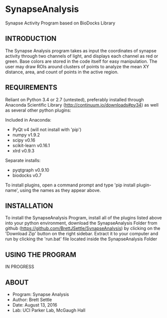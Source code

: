 # SynapseAnalysis
Synapse Activity Program based on BioDocks Library

INTRODUCTION
------------
The Synapse Analysis program takes as input the coordinates of synapse activity through two channels of light, and displays each channel as red or green.  Base colors are stored in the code itself for easy manipulation.  The user may draw ROIs around clusters of points to analyze the mean XY distance, area, and count of points in the active region.


REQUIREMENTS
------------
Reliant on Python 3.4 or 2.7 (untested), preferably installed through Anaconda Scientific Library (http://continuum.io/downloads#py34) as well as several other python plugins:

Included in Anaconda:
*	PyQt 		v4	(will not install with 'pip')
*	numpy 	v1.9.2
*	scipy 	v0.16
*	scikit-learn	v0.16.1
*	xlrd		v0.9.3

Separate installs:
*	pyqtgraph	v0.9.10
*	biodocks	v0.7

To install plugins, open a command prompt and type 'pip install plugin-name', using the names as they appear above.

INSTALLATION
------------
To install the SynapseAnalysis Program, install all of the plugins listed above into your python environment, download the SynapseAnalysis Folder from github (https://github.com/BrettJSettle/SynapseAnalysis) by clicking on the 'Download Zip' button on the right sidebar. Extract it to your computer and run by clicking the 'run.bat' file located inside the SynapseAnalysis Folder


USING THE PROGRAM
-----------------
IN PROGRESS

ABOUT
-----
*	Program: Synapse Analysis
*	Author: Brett Settle
*	Date: August 13, 2016
*	Lab: UCI Parker Lab, McGaugh Hall
